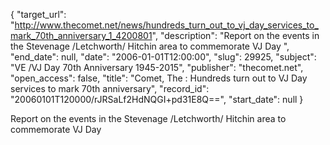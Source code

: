 {
  "target_url": "http://www.thecomet.net/news/hundreds_turn_out_to_vj_day_services_to_mark_70th_anniversary_1_4200801", 
  "description": "Report  on the events  in the Stevenage /Letchworth/ Hitchin area to commemorate  VJ Day  ", 
  "end_date": null, 
  "date": "2006-01-01T12:00:00", 
  "slug": 29925, 
  "subject": "VE /VJ Day 70th Anniversary 1945-2015", 
  "publisher": "thecomet.net", 
  "open_access": false, 
  "title": "Comet, The : Hundreds turn out to VJ Day services to mark 70th anniversary", 
  "record_id": "20060101T120000/rJRSaLf2HdNQGI+pd31E8Q==", 
  "start_date": null
}

Report  on the events  in the Stevenage /Letchworth/ Hitchin area to commemorate  VJ Day  